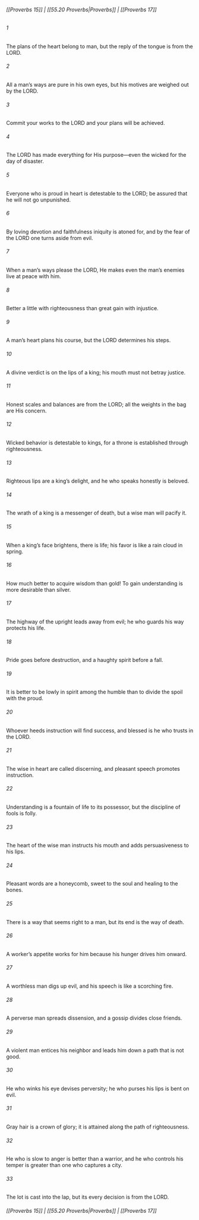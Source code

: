 
###### [[Proverbs 15]] | [[55.20 Proverbs|Proverbs]] | [[Proverbs 17]]

###### 1
The plans of the heart belong to man, but the reply of the tongue is from the LORD.
###### 2
All a man’s ways are pure in his own eyes, but his motives are weighed out by the LORD.
###### 3
Commit your works to the LORD and your plans will be achieved.
###### 4
The LORD has made everything for His purpose—even the wicked for the day of disaster.
###### 5
Everyone who is proud in heart is detestable to the LORD; be assured that he will not go unpunished.
###### 6
By loving devotion and faithfulness iniquity is atoned for, and by the fear of the LORD one turns aside from evil.
###### 7
When a man’s ways please the LORD, He makes even the man’s enemies live at peace with him.
###### 8
Better a little with righteousness than great gain with injustice.
###### 9
A man’s heart plans his course, but the LORD determines his steps.
###### 10
A divine verdict is on the lips of a king; his mouth must not betray justice.
###### 11
Honest scales and balances are from the LORD; all the weights in the bag are His concern.
###### 12
Wicked behavior is detestable to kings, for a throne is established through righteousness.
###### 13
Righteous lips are a king’s delight, and he who speaks honestly is beloved.
###### 14
The wrath of a king is a messenger of death, but a wise man will pacify it.
###### 15
When a king’s face brightens, there is life; his favor is like a rain cloud in spring.
###### 16
How much better to acquire wisdom than gold! To gain understanding is more desirable than silver.
###### 17
The highway of the upright leads away from evil; he who guards his way protects his life.
###### 18
Pride goes before destruction, and a haughty spirit before a fall.
###### 19
It is better to be lowly in spirit among the humble than to divide the spoil with the proud.
###### 20
Whoever heeds instruction will find success, and blessed is he who trusts in the LORD.
###### 21
The wise in heart are called discerning, and pleasant speech promotes instruction.
###### 22
Understanding is a fountain of life to its possessor, but the discipline of fools is folly.
###### 23
The heart of the wise man instructs his mouth and adds persuasiveness to his lips.
###### 24
Pleasant words are a honeycomb, sweet to the soul and healing to the bones.
###### 25
There is a way that seems right to a man, but its end is the way of death.
###### 26
A worker’s appetite works for him because his hunger drives him onward.
###### 27
A worthless man digs up evil, and his speech is like a scorching fire.
###### 28
A perverse man spreads dissension, and a gossip divides close friends.
###### 29
A violent man entices his neighbor and leads him down a path that is not good.
###### 30
He who winks his eye devises perversity; he who purses his lips is bent on evil.
###### 31
Gray hair is a crown of glory; it is attained along the path of righteousness.
###### 32
He who is slow to anger is better than a warrior, and he who controls his temper is greater than one who captures a city.
###### 33
The lot is cast into the lap, but its every decision is from the LORD.

###### [[Proverbs 15]] | [[55.20 Proverbs|Proverbs]] | [[Proverbs 17]]
